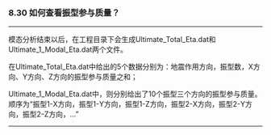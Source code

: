 ﻿### 8.30  如何查看振型参与质量？
---



模态分析结束以后，在工程目录下会生成Ultimate_Total_Eta.dat和Ultimate_1_Modal_Eta.dat两个文件。


在Ultimate_Total_Eta.dat中给出的5个数据分别为：地震作用方向，振型数，X方向、Y方向、Z方向的振型参与质量之和；


Ultimate_1_Modal_Eta.dat中，则分别给出了10个振型三个方向的振型参与质量。顺序为“振型1-X方向，振型1-Y方向，振型1-Z方向，振型2-X方向，振型2-Y方向，振型2-Z方向，…”


    


---
